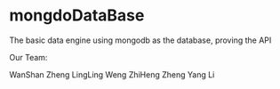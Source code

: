 # mongdoDataBase
The basic data engine using mongodb as the database, proving the API

Our Team:

WanShan Zheng
LingLing Weng
ZhiHeng Zheng
Yang Li

